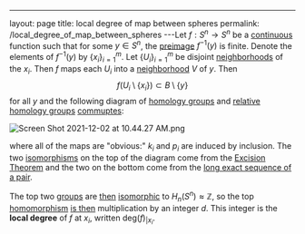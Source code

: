 ---
 layout: page
 title: local degree of map between spheres
 permalink: /local_degree_of_map_between_spheres
---Let $f:S^n\to S^n$ be a [continuous](https://defsmath.github.io/DefsMath/classification_of_group_homomorphisms_Z_to_G) function such that for some $y\in S^n$, the [preimage](https://defsmath.github.io/DefsMath/continuous) $f^{-1}(y)$ is finite. Denote the elements of $f^{-1}(y)$ by $\{x_i\}_{i=1}^m$. Let $\{U_i\}_{i=1}^m$ be disjoint [neighborhoods](https://defsmath.github.io/DefsMath/preimage) of the $x_i$. Then $f$ maps each $U_i$ into a [neighborhood](https://defsmath.github.io/DefsMath/neighborhood) $V$ of $y$. Then $$f(U_i \setminus \{x_i\}) \subset B\setminus \{y\}$$ for all $y$ and the following diagram of [homology groups](https://defsmath.github.io/DefsMath/neighborhood) and [relative homology groups](https://defsmath.github.io/DefsMath/homology_group) [commuptes](https://defsmath.github.io/DefsMath/relative_homology_groups):

![Screen Shot 2021-12-02 at 10.44.27 AM.png](https://defsmath.github.io/DefsMath/commutative_diagram)

where all of the maps are "obvious:" $k_i$ and $p_i$ are induced by inclusion. The two [isomorphisms](https://defsmath.github.io/DefsMath/group_homomorphism) on the top of the diagram come from the [Excision Theorem](https://defsmath.github.io/DefsMath/Excision_Theorem) and the two on the bottom come from the [long exact sequence of a pair](https://defsmath.github.io/DefsMath/long_exact_sequence_of_a_pair).

The top two [groups](https://defsmath.github.io/DefsMath/group) are [then](https://defsmath.github.io/DefsMath/reduced_homology_of_the_sphere) [isomorphic](https://defsmath.github.io/DefsMath/###################isomorphic) to $H_n(S^n) \approx\mathbb Z$, so the top [homomorphism](https://defsmath.github.io/DefsMath/###################homomorphism) [is then](https://defsmath.github.io/DefsMath/classification_of_group_homomorphisms_Z_to_G) multiplication by an integer $d$. This integer is the **local degree** of $f$ at $x_i$, written $\text{deg}(f)_{|x_i}$.

